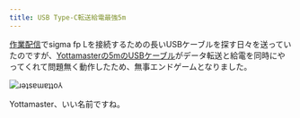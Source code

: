 ```yaml
---
title: USB Type-C転送給電最強5m
---
```

[作業配信](https://www.youtube.com/c/r7kamura)でsigma fp Lを接続するための長いUSBケーブルを探す日々を送っていたのですが、[Yottamasterの5mのUSBケーブル](https://www.amazon.co.jp/dp/B09Y1BY75P)がデータ転送と給電を同時にやってくれて問題無く動作したため、無事エンドゲームとなりました。

![](https://lh3.googleusercontent.com/d8H5Q8QSJ16GdLSADf-Ide6Lkb2X1jx3eK6QTtkqdc_MdlRGtG3sB3_tl6KRBcx1AEEqXBz4qxOT20GP9akUaSxhvDoPdV1oUt5lg3DIiL62sm67x2qpFkvIRzssUkCOgEfNABy3aIo4kmKVGce3qK1JdpwJBjHQe9Bc9qiqfx3N_ZqTZn2WyVeOVxW5Ig "ɹǝʇsɐɯɐʇʇo⅄")

Yottamaster、いい名前ですね。
